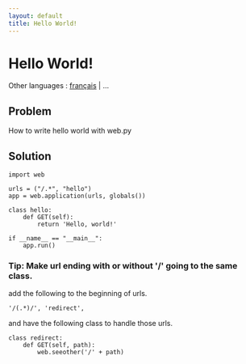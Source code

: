 ```yaml
---
layout: default
title: Hello World!
---
```


# Hello World!

Other languages : [français](/helloworld.fr) | ...

## Problem

How to write hello world with web.py

## Solution

    import web

    urls = ("/.*", "hello")
    app = web.application(urls, globals())

    class hello:
        def GET(self):
            return 'Hello, world!'

    if __name__ == "__main__":
        app.run()

### Tip: Make url ending with or without '/' going to the same class.

add the following to the beginning of urls.

    '/(.*)/', 'redirect',

and have the following class to handle those urls.

    class redirect:
        def GET(self, path):
            web.seeother('/' + path)
